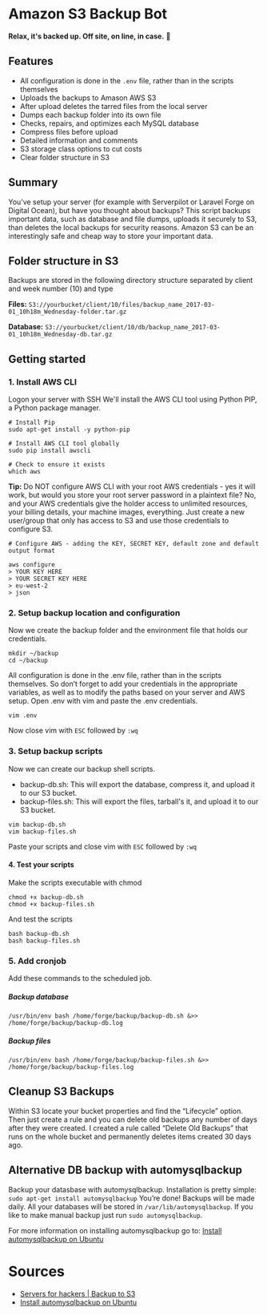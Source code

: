# Amazon S3 Backup Bot 
**Relax, it's backed up. Off site, on line, in case.** 🤖

## Features
* All configuration is done in the ``.env`` file, rather than in the scripts themselves
* Uploads the backups to Amason AWS S3
* After upload deletes the tarred files from the local server
* Dumps each backup folder into its own file
* Checks, repairs, and optimizes each MySQL database
* Compress files before upload
* Detailed information and comments
* S3 storage class options to cut costs
* Clear folder structure in S3


## Summary
You’ve setup your server (for example with Serverpilot or Laravel Forge on Digital Ocean), but have you thought about backups? 
This script backups important data, such as database and file dumps, uploads it securely to S3, than deletes the local backups for security reasons.
Amazon S3 can be an interestingly safe and cheap way to store your important data. 

## Folder structure in S3
Backups are stored in the following directory structure separated by client and week number (10) and type

**Files:** ``S3://yourbucket/client/10/files/backup_name_2017-03-01_10h18m_Wednesday-folder.tar.gz``

**Database:** ``S3://yourbucket/client/10/db/backup_name_2017-03-01_10h18m_Wednesday-db.tar.gz``




## Getting started

### 1. Install AWS CLI
Logon your server with SSH
We'll install the AWS CLI tool using Python PIP, a Python package manager.

````
# Install Pip
sudo apt-get install -y python-pip

# Install AWS CLI tool globally
sudo pip install awscli

# Check to ensure it exists
which aws
````

**Tip:** Do NOT configure AWS CLI with your root AWS credentials - yes it will work, but would you store your root server password in a plaintext file? No, and your AWS credentials give the holder access to unlimited resources, your billing details, your machine images, everything.
Just create a new user/group that only has access to S3 and use those credentials to configure S3. 

````
# Configure AWS - adding the KEY, SECRET KEY, default zone and default output format

aws configure
> YOUR KEY HERE
> YOUR SECRET KEY HERE
> eu-west-2
> json
````

### 2. Setup backup location and configuration
Now we create the backup folder and the environment file that holds our credentials.

````
mkdir ~/backup
cd ~/backup
````
All configuration is done in the .env file, rather than in the scripts themselves. So don’t forget to add your credentials in the appropriate variables, as well as to modify the paths based on your server and AWS setup. 
Open .env with vim and paste the .env credentials. 

````
vim .env
````
Now close vim with ``ESC`` followed by ``:wq``

### 3. Setup backup scripts
Now we can create our backup shell scripts.
- backup-db.sh: This will export the database, compress it, and upload it to our S3 bucket.
- backup-files.sh: This will export the files, tarball's it, and upload it to our S3 bucket.

````
vim backup-db.sh
vim backup-files.sh
````
Paste your scripts and close vim with ``ESC`` followed by ``:wq``

#### 4. Test your scripts
Make the scripts executable with chmod

````
chmod +x backup-db.sh
chmod +x backup-files.sh
````
And test the scripts

````
bash backup-db.sh
bash backup-files.sh
````

### 5. Add cronjob 
Add these commands to the scheduled job.

##### Backup database
````
/usr/bin/env bash /home/forge/backup/backup-db.sh &>> /home/forge/backup/backup-db.log
````
##### Backup files
````
/usr/bin/env bash /home/forge/backup/backup-files.sh &>> /home/forge/backup/backup-files.log
````

## Cleanup S3 Backups

Within S3 locate your bucket properties and find the “Lifecycle” option. Then just create a rule and you can delete old backups any number of days after they were created. I created a rule called “Delete Old Backups” that runs on the whole bucket and permanently deletes items created 30 days ago.


## Alternative DB backup with automysqlbackup
Backup your datasbase with automysqlbackup. Installation is pretty simple: ``sudo apt-get install automysqlbackup`` 
You’re done! Backups will be made daily.
All your databases will be stored in ``/var/lib/automysqlbackup``. 
If you like to make manual backup just run ``sudo automysqlbackup``. 

For more information on installing automysqlbackup go to: [Install automysqlbackup on Ubuntu](https://gist.github.com/janikvonrotz/9488132)


# Sources
- [Servers for hackers | Backup to S3](https://serversforhackers.com/video/backup-to-s3)
- [Install automysqlbackup on Ubuntu](https://gist.github.com/janikvonrotz/9488132)